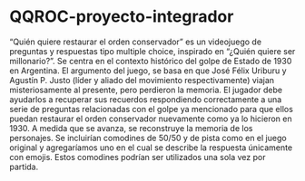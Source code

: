 # QQROC-proyecto-integrador

“Quién quiere restaurar el orden conservador” es un videojuego de preguntas y respuestas tipo multiple choice, inspirado en “¿Quién quiere ser millonario?”. Se centra en el contexto histórico del golpe de Estado de 1930 en Argentina. El argumento del juego, se basa en que José Félix Uriburu y Agustín P. Justo (líder y aliado del movimiento respectivamente) viajan misteriosamente al presente, pero perdieron la memoria. El jugador debe ayudarlos a recuperar sus recuerdos respondiendo correctamente a una serie de preguntas relacionadas con el golpe ya mencionado para que ellos puedan restaurar el orden conservador nuevamente como ya lo hicieron en 1930. A medida que se avanza, se reconstruye la memoria de los personajes. Se incluirían comodines de 50/50 y de pista como en el juego original y agregaríamos uno en el cual se describe la respuesta únicamente con emojis. Estos comodines podrían ser utilizados una sola vez por partida.

